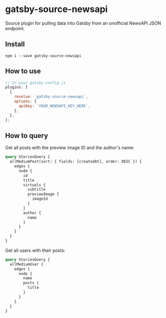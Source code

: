 # gatsby-source-newsapi

Source plugin for pulling data into Gatsby from an unofficial NewsAPI JSON
endpoint.

## Install

`npm i --save gatsby-source-newsapi`

## How to use

```javascript
// In your gatsby-config.js
plugins: [
  {
    resolve: `gatsby-source-newsapi`,
    options: {
      apiKey: `YOUR_NEWSAPI_KEY_HERE`,
    },
  },
];
```

## How to query

Get all posts with the preview image ID and the author's name:

```graphql
query StoriesQuery {
  allMediumPost(sort: { fields: [createdAt], order: DESC }) {
    edges {
      node {
        id
        title
        virtuals {
          subtitle
          previewImage {
            imageId
          }
        }
        author {
          name
        }
      }
    }
  }
}
```

Get all users with their posts:

```graphql
query StoriesQuery {
  allMediumUser {
    edges {
      node {
        name
        posts {
          title
        }
      }
    }
  }
}
```